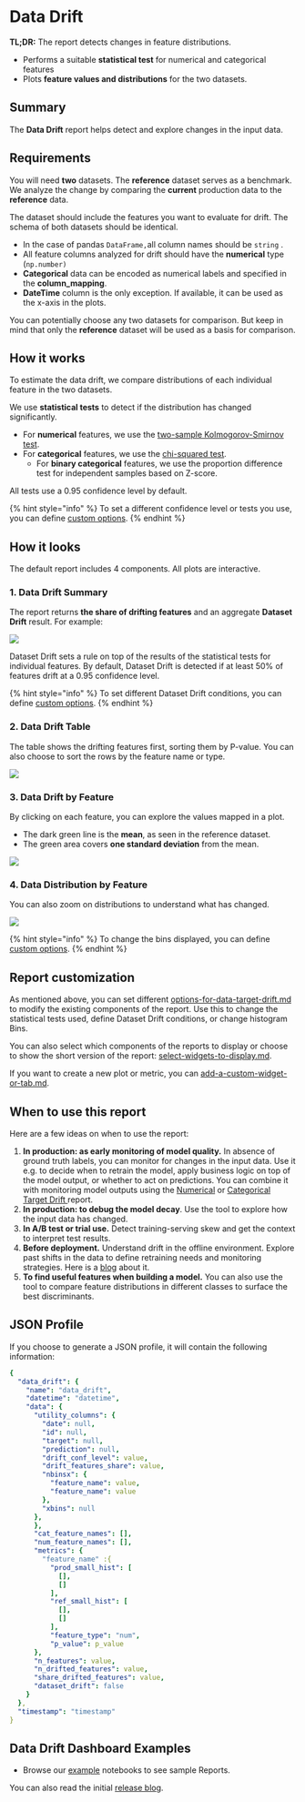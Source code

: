 # Data Drift

**TL;DR:** The report detects changes in feature distributions.&#x20;

* Performs a suitable **statistical test** for numerical and categorical features
* Plots **feature values and distributions** for the two datasets.&#x20;

## Summary&#x20;

The **Data Drift** report helps detect and explore changes in the input data.

## Requirements

You will need **two** datasets. The **reference** dataset serves as a benchmark. We analyze the change by comparing the **current** production data to the **reference** data.

The dataset should include the features you want to evaluate for drift. The schema of both datasets should be identical.

* In the case of pandas `DataFrame,`all column names should be `string` .&#x20;
* All feature columns analyzed for drift should have the **numerical** type (`np.number)`
* **Categorical** data can be encoded as numerical labels and specified in the **column\_mapping**.&#x20;
* **DateTime** column is the only exception. If available, it can be used as the x-axis in the plots.

You can potentially choose any two datasets for comparison. But keep in mind that only the **reference** dataset will be used as a basis for comparison.

## How it works

To estimate the data drift, we compare distributions of each individual feature in the two datasets.&#x20;

We use **statistical tests** to detect if the distribution has changed significantly.&#x20;

* For **numerical** features, we use the [two-sample Kolmogorov-Smirnov test](https://en.wikipedia.org/wiki/Kolmogorov%E2%80%93Smirnov\_test).&#x20;
* For **categorical** features, we use the [chi-squared test](https://en.wikipedia.org/wiki/Chi-squared\_test).&#x20;
  * For **binary categorical** features, we use the proportion difference test for independent samples based on Z-score.

All tests use a 0.95 confidence level by default.&#x20;

{% hint style="info" %}
To set a different confidence level or tests you use, you can define [custom options](../step-by-step-guides/report-customization/options-for-data-target-drift.md).
{% endhint %}

## How it looks

The default report includes 4 components. All plots are interactive.

### 1. Data Drift Summary

The report returns **the share of drifting features** and an aggregate **Dataset Drift** result. For example:

![](<../.gitbook/assets/Screenshot 2021-09-08 at 11.13.40.png>)

Dataset Drift sets a rule on top of the results of the statistical tests for individual features. By default, Dataset Drift is detected if at least 50% of features drift at a 0.95 confidence level.&#x20;

{% hint style="info" %}
To set different Dataset Drift conditions, you can define [custom options](../step-by-step-guides/report-customization/options-for-data-target-drift.md).
{% endhint %}

### 2. Data Drift Table

The table shows the drifting features first, sorting them by P-value. You can also choose to sort the rows by the feature name or type.

![](../.gitbook/assets/data\_drift.png)

### 3. Data Drift by Feature

By clicking on each feature, you can explore the values mapped in a plot.&#x20;

* The dark green line is the **mean**, as seen in the reference dataset.&#x20;
* The green area covers **one standard deviation** from the mean.&#x20;

![](../.gitbook/assets/data\_drift\_by\_feature.png)

### 4. Data Distribution by Feature

You can also zoom on distributions to understand what has changed.

![](../.gitbook/assets/data\_distr\_by\_feature.png)

{% hint style="info" %}
To change the bins displayed, you can define [custom options](../step-by-step-guides/report-customization/options-for-data-target-drift.md).
{% endhint %}

## Report customization

As mentioned above, you can set different [options-for-data-target-drift.md](../step-by-step-guides/report-customization/options-for-data-target-drift.md "mention") to modify the existing components of the report. Use this to change the statistical tests used, define Dataset Drift conditions, or change histogram Bins.

You can also select which components of the reports to display or choose to show the short version of the report: [select-widgets-to-display.md](../step-by-step-guides/report-customization/select-widgets-to-display.md "mention").&#x20;

If you want to create a new plot or metric, you can [add-a-custom-widget-or-tab.md](../step-by-step-guides/report-customization/add-a-custom-widget-or-tab.md "mention").

## When to use this report

Here are a few ideas on when to use the report:

1. **In production: as early monitoring of model quality.** In absence of ground truth labels, you can monitor for changes in the input data. Use it e.g. to decide when to retrain the model, apply business logic on top of the model output, or whether to act on predictions. You can combine it with monitoring model outputs using the [Numerical](num-target-drift.md) or [Categorical Target Drift ](categorical-target-drift.md)report.&#x20;
2. **In production: to debug the model decay**. Use the tool to explore how the input data has changed.
3. **In A/B test or trial use.** Detect training-serving skew and get the context to interpret test results.
4. **Before deployment.** Understand drift in the offline environment. Explore past shifts in the data to define retraining needs and monitoring strategies. Here is a [blog](https://evidentlyai.com/blog/tutorial-3-historical-data-drift) about it.
5. **To find useful features when building a model.** You can also use the tool to compare feature distributions in different classes to surface the best discriminants.

## JSON Profile

If you choose to generate a JSON profile, it will contain the following information:&#x20;

```yaml
{
  "data_drift": {
    "name": "data_drift",
    "datetime": "datetime",
    "data": {
      "utility_columns": {
        "date": null,
        "id": null,
        "target": null,
        "prediction": null,
        "drift_conf_level": value,
        "drift_features_share": value,
        "nbinsx": {
          "feature_name": value,
          "feature_name": value
        },
        "xbins": null
      },
      },
      "cat_feature_names": [],
      "num_feature_names": [],
      "metrics": {
        "feature_name" :{
          "prod_small_hist": [
            [],
            []
          ],
          "ref_small_hist": [
            [],
            []
          ],
          "feature_type": "num",
          "p_value": p_value
      },
      "n_features": value,
      "n_drifted_features": value,
      "share_drifted_features": value,
      "dataset_drift": false
    }
  },
  "timestamp": "timestamp"
}
```

## Data Drift Dashboard Examples

* Browse our [example](../examples.md) notebooks to see sample Reports.

You can also read the initial [release blog](https://evidentlyai.com/blog/evidently-001-open-source-tool-to-analyze-data-drift).
